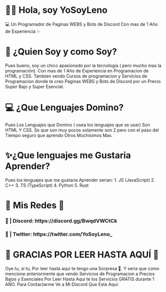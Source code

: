 <h1>👋🏼 Hola, soy YoSoyLeno</h1>

<p>💻 Un Programador de Paginas WEBS y Bots de Discord Con mas de 1 Año de Experiencia ✨</p>

<h1>📜 ¿Quien Soy y como Soy?</h1>

<p>Pues bueno, soy un chico apasionado por la tecnología ( pero mucho mas la programación). Con mas de 1 Año de Experiencia en Programacion de HTML y CSS. Tambien vendo Cursos de programacion y Servicios de Programacion donde te creo Paginas WEBS y Bots de Discord por un Precio Super Bajo y Super Esencial.</p>

<h1>💻 ¿Que Lenguajes Domino?</h1>

<p>Pues Los Lenguajes que Domino ( osea los lenguajes que se usar) Son HTML Y CSS. Se que son muy pocos solamente son 2 pero con el paso del Tiempo seguro que aprendo Otros Muchisimos Mas.</p>

<h1>✨¿Que lenguajes me Gustaria Aprender?</h1>

<p>Pues los lenguajes que me gustaria Aprender serian:
1. JS (JavaScript)
2. C++
3. TS (TypeScript)
4. Python
5. Rust</p>

<h1>💙 Mis Redes 💚</h1>

<h3>💙 | Discord: https://discord.gg/BwqdVWCtCk</h3>
<h3>💚 | Twitter: https://twitter.com/YoSoyLeno_</h3>

<h1>💖 GRACIAS POR LEER HASTA AQUÍ 💖</h1>

<p>Oye tu, si tu, Por leer hasta aqui te tengo una Sorpresa 🤯. Y seria que como mencione anteriormente que vendo Servicios de Programacion a Precios Bajos y Esenciales Por Leer Hasta Aqui te los Servicios GRATIS durante 1 AÑO. Para Contactarme Ve a Mi Discord Que Esta Aqui: </p>
